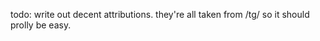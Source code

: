 <!--
SPDX-FileCopyrightText: 2025 Aiden <28298836+Aidenkrz@users.noreply.github.com>
SPDX-FileCopyrightText: 2025 Rouden <149893554+Roudenn@users.noreply.github.com>

SPDX-License-Identifier: AGPL-3.0-or-later
-->

todo: write out decent attributions.
they're all taken from /tg/ so it should prolly be easy.
